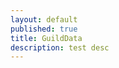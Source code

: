 ```yaml
---
layout: default
published: true
title: GuildData
description: test desc
---
```

<script>
	var vars = {};
	var parts = window.location.href.replace(/[?&]+([^=&]+)=([^&]*)/gi, function(m,key,value) {
        vars[key] = value;
    });
	var uId = vars["u"];
	var gId = vars["g"];
	
	function showStats(){
		var u = userStats[uId];
		var g = guildStats[gId];
		var gu;
		if(g) gu = g[uId];
		window.setInterval(function(){
			var t = getSecondsSinceEdit();
			var min = Math.floor(t / 60);
			var sec = t % 60;
			document.getElementById("lastEdited").innerHTML = "Updated " + min + "minutes and " + sec + " seconds ago.";
		}, 1000)
	}
	function getSecondsSinceEdit(){
		return Math.floor((new Date().getTime() - lastEdited) / 1000);
	}
</script>
<script src="https://l0c4lh057.jg-p.eu/getStats.php" onload="showStats();"></script>
<div id="lastEdited"></div>